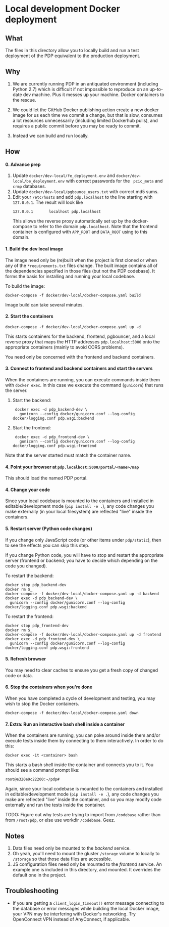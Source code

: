 # Local development Docker deployment

## What

The files in this directory allow you to locally build and run a test 
deployment of the PDP equivalent to the production deployment.

## Why

1. We are currently running PDP in an antiquated environment (including
Python 2.7) which 
is difficult if not impossible to reproduce on an up-to-date dev machine. 
Plus it messes up your machine. Docker containers to the rescue.

1. We could let the GitHub Docker publishing action create a new docker image
for us each time we commit a change, but that is slow, consumes a lot 
resources unnecessarily (including limited Dockerhub pulls), 
and requires a public commit before you may be ready to commit. 

1. Instead we can build and run locally.

## How

#### 0. Advance prep

1. Update `docker/dev-local/fe_deployment.env` and 
   `docker/dev-local/be_deployment.env` with correct passwords for the `
    pcic_meta` and `crmp` databases.
1. Update  `docker/dev-local/pgbounce_users.txt` with correct md5 sums.
1. Edit your `/etc/hosts` and add `pdp.localhost` to the line starting
   with `127.0.0.1`. The result will look like 
   ```
   127.0.0.1       localhost pdp.localhost
   ```
   This allows the reverse proxy automatically set up by the docker-compose
   to refer to the domain `pdp.localhost`. Note that the frontend container is 
   configured with `APP_ROOT` and `DATA_ROOT` using to this domain.

#### 1. Build the dev local image

The image need only be (re)built when the project is first cloned or when 
any of the `*requirements.txt` files change. The built image contains all
of the dependencies specified in those files (but not the PDP codebase).
It forms the basis for installing and running your local codebase.

To build the image:

```
docker-compose -f docker/dev-local/docker-compose.yaml build
```

Image build can take several minutes.

#### 2. Start the containers

```
docker-compose -f docker/dev-local/docker-compose.yaml up -d
```

This starts containers for the backend, frontend, pgbouncer, and a local
reverse proxy that maps the HTTP addresses `pdp.localhost:5000` onto the
appropriate containers (mainly to avoid CORS problems).

You need only be concerned with the frontend and backend containers.

#### 3. Connect to frontend and backend containers and start the servers

When the containers are running, you can execute commands inside them
with `docker exec`.
In this case we execute the command (`gunicorn`) that runs the server.

1. Start the backend:
   ```
    docker exec -d pdp_backend-dev \
      gunicorn --config docker/gunicorn.conf --log-config docker/logging.conf pdp.wsgi:backend
   ```
1. Start the frontend:
   ```
    docker exec -d pdp_frontend-dev \
      gunicorn --config docker/gunicorn.conf --log-config docker/logging.conf pdp.wsgi:frontend
   ```

Note that the server started must match the container name.

#### 4. Point your browser at `pdp.localhost:5000/portal/<name>/map`

This should load the named PDP portal.

#### 4. Change your code

Since your local codebase is mounted to the containers and installed in 
editable/development mode (`pip install -e .`), any
code changes you make externally (in your local filesystem) are reflected 
"live" inside the containers.

#### 5. Restart server (Python code changes)

If you change only JavaScript code (or other items under `pdp/static`),
then to see the effects you can skip this step.

If you change Python code, you will have to stop and restart the appropriate
server (frontend or backend; you have to decide which depending on the code
you changed). 

To restart the backend:

```
docker stop pdp_backend-dev
docker rm $_
docker-compose -f docker/dev-local/docker-compose.yaml up -d backend
docker exec -d pdp_backend-dev \
  gunicorn --config docker/gunicorn.conf --log-config docker/logging.conf pdp.wsgi:backend
```

To restart the frontend:

```
docker stop pdp_frontend-dev
docker rm $_
docker-compose -f docker/dev-local/docker-compose.yaml up -d frontend
docker exec -d pdp_frontend-dev \
  gunicorn --config docker/gunicorn.conf --log-config docker/logging.conf pdp.wsgi:frontend
```

#### 5. Refresh browser

You may need to clear caches to ensure you get a fresh copy of changed code
or data.

#### 6. Stop the containers when you're done

When you have completed a cycle of development and testing, you may wish
to stop the Docker containers.

```
docker-compose -f docker/dev-local/docker-compose.yaml down
```

#### 7. Extra: Run an interactive bash shell inside a container

When the containers are running, you can poke around inside them and/or
execute tests inside them by connecting to them interactively. 
In order to do this:

```
docker exec -it <container> bash
```

This starts a bash shell inside the container and connects you to it.
You should see a command prompt like:

```
root@e320e9c22200:~/pdp# 
```

Again, since your local codebase is mounted to the containers and installed in 
editable/development mode (`pip install -e .`), any
code changes you make are reflected "live" inside the container, 
and so you may modify code externally and run the tests inside the container.

TODO: Figure out why tests are trying to import from `/codebase` rather than
from `/root/pdp`, or else use workdir `/codebase`. Geez.

## Notes

1. Data files need only be mounted to the *backend* service.
1. Oh yeah, you'll need to mount the gluster `/storage` volume to locally to
   `/storage` so that those data files are accessible.
1. JS configuration files need only be mounted to the *frontend* service. 
   An example one is included in this directory, and mounted. It overrides
   the default one in the project.

## Troubleshooting

- If you are getting a `client_login_timeout()` error message connecting to 
the database or error messages while building the local Docker image, your 
VPN may be interfering with Docker's networking. Try OpenConnect VPN 
instead of AnyConnect, if applicable.
